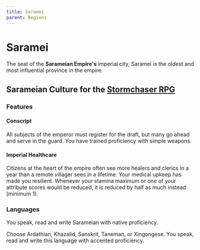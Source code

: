 ```yaml
---
title: Saramei
parent: Regions
---
```


# Saramei
The seat of the **Sarameian Empire's** imperial city, Saramei is the oldest and most influential province in the empire.

## Sarameian Culture for the [Stormchaser RPG](https://stormchaserroleplaying.com/stormchaserRPG/)

### Features

#### Conscript
All subjects of the emperor must register for the draft, but many go ahead and serve in the guard. You have trained proficiency with simple weapons. 

#### Imperial Healthcare
Citizens at the heart of the empire often see more healers and clerics in a year than a remote villager sees in a lifetime. Your medical upkeep has made you resilient. Whenever your stamina maximum or one of your attribute scores would be reduced, it is reduced by half as much instead (minimum 1).

### Languages
You speak, read and write Sarameian with native proficiency.

Choose Ardathian, Khazalid, Sanskrit, Taneman, or Xingongese. You speak, read and write this language with accented proficiency.
